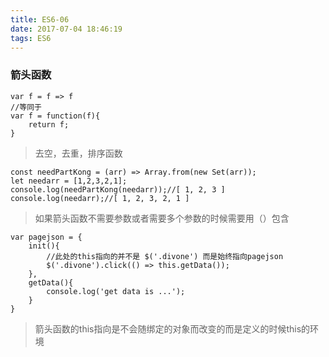 ```yaml
---
title: ES6-06
date: 2017-07-04 18:46:19
tags: ES6
---
```

### 箭头函数
```
var f = f => f
//等同于
var f = function(f){
	return f;
}
```
> 去空，去重，排序函数

```
const needPartKong = (arr) => Array.from(new Set(arr));
let needarr = [1,2,3,2,1];
console.log(needPartKong(needarr));//[ 1, 2, 3 ]
console.log(needarr);//[ 1, 2, 3, 2, 1 ]
```
> 如果箭头函数不需要参数或者需要多个参数的时候需要用（）包含

```
var pagejson = {
	init(){
		//此处的this指向的并不是 $('.divone') 而是始终指向pagejson
		$('.divone').click(() => this.getData());
	},
	getData(){
		console.log('get data is ...');
	}
}
```
> 箭头函数的this指向是不会随绑定的对象而改变的而是定义的时候this的环境
